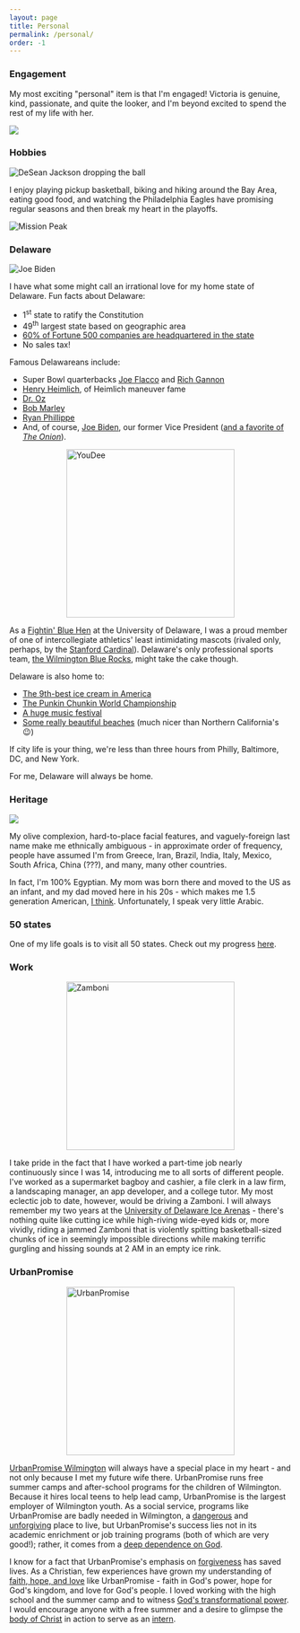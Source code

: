 ```yaml
---
layout: page
title: Personal
permalink: /personal/
order: -1
---
```


### Engagement

My most exciting "personal" item is that I'm engaged!
Victoria is genuine, kind, passionate, and quite the looker,
and I'm beyond excited to spend the rest of my life with her.

<p>
<img src="/img/personal/engagementpic.JPG" style="width=200px;display:block; margin-left: auto; margin-right: auto;">
</p>

### Hobbies

<p>
<img src="/img/personal/djax.jpg" alt="DeSean Jackson dropping the ball" style="display:block; margin-left: auto; margin-right: auto;">
</p>

I enjoy playing pickup basketball, biking and hiking around the Bay Area,
eating good food,
and watching the Philadelphia Eagles
have promising regular seasons and then break my heart in the playoffs.

<p>
<img src="/img/personal/missionpeak.JPG" alt="Mission Peak" style="display:block; margin-left: auto; margin-right: auto;">
</p>

### Delaware

<p>
<img src="/img/personal/joebiden.jpg" alt="Joe Biden" style="display:block; margin-left: auto; margin-right: auto;">
</p>

I have what some might call an irrational love for my home state of Delaware.
Fun facts about Delaware:
- 1<sup>st</sup> state to ratify the Constitution
- 49<sup>th</sup> largest state based on geographic area
- [60% of Fortune 500 companies are headquartered in the state](https://www.nytimes.com/2012/07/01/business/how-delaware-thrives-as-a-corporate-tax-haven.html)
- No sales tax!

Famous Delawareans include:
- Super Bowl quarterbacks
  [Joe Flacco](https://en.wikipedia.org/wiki/Joe_Flacco)
  and [Rich Gannon](https://en.wikipedia.org/wiki/Rich_Gannon)
- [Henry Heimlich](https://en.wikipedia.org/wiki/Henry_Heimlich), of Heimlich maneuver fame
- [Dr. Oz](https://en.wikipedia.org/wiki/Mehmet_Oz)
- [Bob Marley](https://www.delawareonline.com/story/news/local/2015/07/05/delaware-backstory-lovin-bob-marley/29753145/)
- [Ryan Phillippe](https://en.wikipedia.org/wiki/Ryan_Phillippe)
- And, of course,
[Joe Biden](https://en.wikipedia.org/wiki/Joe_Biden),
our former Vice President ([and a favorite of *The Onion*](https://www.theonion.com/channels/joseph-biden/)).

<p>
<img src="/img/personal/youdee.png" alt="YouDee" style="width: 300px;display:block; margin-left: auto; margin-right: auto;">
</p>

As a [Fightin' Blue Hen](https://en.wikipedia.org/wiki/Delaware_Fightin%27_Blue_Hens#Nickname)
at the University of Delaware,
I was a proud member of one of intercollegiate athletics' least intimidating mascots
(rivaled only, perhaps, by the [Stanford Cardinal](https://en.wikipedia.org/wiki/Stanford_Cardinal)).
Delaware's only professional sports team,
[the Wilmington Blue Rocks](https://www.milb.com/index.jsp?sid=t426), might take the cake though.

Delaware is also home to:
- [The 9th-best ice cream in America](https://ir.tripadvisor.com/releasedetail.cfm?ReleaseID=927029)
- [The Punkin Chunkin World Championship](https://en.wikipedia.org/wiki/Pumpkin_chucking)
- [A huge music festival](https://fireflyfestival.com)
- [Some really beautiful beaches](https://www.visitdelaware.com/things-to-do/beaches/)
  (much nicer than Northern California's 😉)

If city life is your thing, we're less than three hours from Philly, Baltimore, DC, and New York.

For me, Delaware will always be home.

### Heritage

<p>
<img src="/img/personal/complexion.JPG" style="width=100px;display:block; margin-left: auto; margin-right: auto;">
</p>

My olive complexion, hard-to-place facial features,
and vaguely-foreign last name make me ethnically ambiguous -
in approximate order of frequency, people have assumed I'm from
Greece, Iran, Brazil, India, Italy, Mexico, South Africa, China (???),
and many, many other countries.

In fact, I'm 100% Egyptian.
My mom was born there and moved to the US as an infant,
and my dad moved here in his 20s - which makes me 1.5 generation American,
[I think](https://en.wikipedia.org/wiki/Immigrant_generations).
Unfortunately, I speak very little Arabic.


### 50 states

One of my life goals is to visit all 50 states.
Check out my progress [here](/50states).

### Work

<p>
<img src="/img/personal/zamboni.png" alt="Zamboni" style="width: 300px;display:block; margin-left: auto; margin-right: auto;">
</p>

I take pride in the fact that I have worked a part-time job nearly continuously
since I was 14, introducing me to all sorts of different people.
I've worked as a supermarket bagboy and cashier, a file clerk in a law firm,
a landscaping manager, an app developer, and a college tutor.
My most eclectic job to date, however, would be driving a Zamboni.
I will always remember my two years at the
[University of Delaware Ice Arenas](https://www.udel.edu/icearena/) -
there's nothing quite like cutting ice while high-riving wide-eyed kids or,
more vividly, riding a jammed Zamboni that is violently spitting
basketball-sized chunks of ice in seemingly impossible directions
while making terrific gurgling and hissing sounds at 2 AM in an empty ice rink.



### UrbanPromise

<p>
<img src="/img/personal/UP.jpg" alt="UrbanPromise" style="width: 300px; display:block; margin-left: auto; margin-right: auto;">
</p>

[UrbanPromise Wilmington](https://www.urbanpromise.org/) will always have a
special place in my heart - and not only because I met my future wife there.
UrbanPromise runs free summer camps and after-school programs for the children of Wilmington.
Because it hires local teens to help lead camp, UrbanPromise is the largest employer of Wilmington youth.
As a social service, programs like UrbanPromise are badly needed in Wilmington,
a [dangerous](https://www.phillymag.com/news/2014/03/27/report-wilmington-dangerous-small-city-country/) and [unforgiving](https://www.delawareonline.com/story/news/crime/2014/08/26/mother-confronts-sons-killer-court/14624211/) place to live,
but UrbanPromise's success lies not in its academic enrichment
or job training programs (both of which are very good!);
rather, it comes from a [deep dependence on God](https://www.biblegateway.com/passage/?search=1+peter+4%3A11&version=NIV).

I know for a fact that UrbanPromise's emphasis on
[forgiveness](https://www.biblegateway.com/passage/?search=Matthew+18%3A21-22&version=NIV)
has saved lives.
As a Christian, few experiences have grown my understanding of
[faith, hope, and love](https://www.biblegateway.com/passage/?search=1+Corinthians+13:13)
like UrbanPromise - faith in God's power, hope for God's kingdom, and love
for God's people.
I loved working with the high school and the summer camp and
to witness [God's transformational power](https://www.biblegateway.com/passage/?search=2%20Corinthians%205:17&version=NIV).
I would encourage anyone with a free summer and a desire to glimpse the
[body of Christ](https://www.biblegateway.com/passage/?search=Romans+12%3A3-8&version=NIV)
in action to serve as an [intern](https://www.urbanpromise.org/programs/interns).
